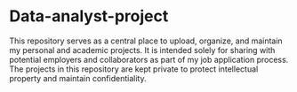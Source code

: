 # Data-analyst-project
This repository serves as a central place to upload, organize, and maintain my personal and academic projects. It is intended solely for sharing with potential employers and collaborators as part of my job application process. The projects in this repository are kept private to protect intellectual property and maintain confidentiality.
